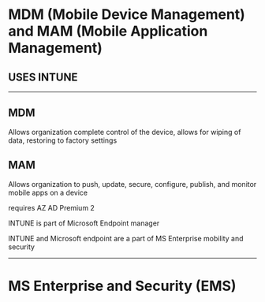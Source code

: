 # MDM (Mobile Device Management) and MAM (Mobile Application Management)

## USES INTUNE

---

## MDM

Allows organization complete control of the device, allows for wiping of data, restoring to factory settings

## MAM

Allows organization to push, update, secure, configure, publish, and monitor mobile apps on a device



requires AZ AD Premium 2

INTUNE is part of Microsoft Endpoint manager

INTUNE and Microsoft endpoint are a part of MS Enterprise mobility and security

---

# MS Enterprise and Security (EMS)